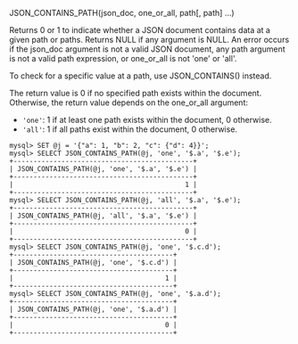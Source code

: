 JSON_CONTAINS_PATH(json_doc, one_or_all, path[, path] ...)

Returns 0 or 1 to indicate whether a JSON document contains data at a given path or paths. Returns NULL if any argument is NULL. An error occurs if the json_doc argument is not a valid JSON document, any path argument is not a valid path expression, or one_or_all is not 'one' or 'all'.

To check for a specific value at a path, use JSON_CONTAINS() instead.

The return value is 0 if no specified path exists within the document. Otherwise, the return value depends on the one_or_all argument:
- `'one'`: 1 if at least one path exists within the document, 0 otherwise.
- `'all'`: 1 if all paths exist within the document, 0 otherwise.

```
mysql> SET @j = '{"a": 1, "b": 2, "c": {"d": 4}}';
mysql> SELECT JSON_CONTAINS_PATH(@j, 'one', '$.a', '$.e');
+---------------------------------------------+
| JSON_CONTAINS_PATH(@j, 'one', '$.a', '$.e') |
+---------------------------------------------+
|                                           1 |
+---------------------------------------------+
mysql> SELECT JSON_CONTAINS_PATH(@j, 'all', '$.a', '$.e');
+---------------------------------------------+
| JSON_CONTAINS_PATH(@j, 'all', '$.a', '$.e') |
+---------------------------------------------+
|                                           0 |
+---------------------------------------------+
mysql> SELECT JSON_CONTAINS_PATH(@j, 'one', '$.c.d');
+----------------------------------------+
| JSON_CONTAINS_PATH(@j, 'one', '$.c.d') |
+----------------------------------------+
|                                      1 |
+----------------------------------------+
mysql> SELECT JSON_CONTAINS_PATH(@j, 'one', '$.a.d');
+----------------------------------------+
| JSON_CONTAINS_PATH(@j, 'one', '$.a.d') |
+----------------------------------------+
|                                      0 |
+----------------------------------------+
```
